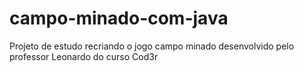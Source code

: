 # campo-minado-com-java
Projeto de estudo recriando o jogo campo minado desenvolvido pelo professor Leonardo do curso Cod3r
